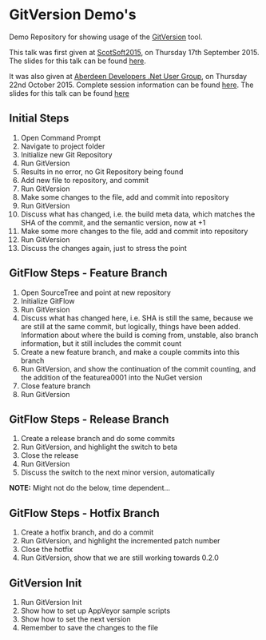 # GitVersion Demo's
Demo Repository for showing usage of the [GitVersion](https://github.com/GitTools/GitVersion) tool.

This talk was first given at [ScotSoft2015](https://scotsoft.scot/), on Thursday 17th September 2015. The slides for this talk can be found [here](http://www.slideshare.net/gep13/semantic-versioning-with-gitversion).

It was also given at [Aberdeen Developers .Net User Group](http://www.aberdeendevelopers.co.uk/), on Thursday 22nd October 2015.  Complete session information can be found [here](http://www.aberdeendevelopers.co.uk/october-2015-meeting-gary-ewan-park/).  The slides for this talk can be found [here](http://www.slideshare.net/gep13/semantic-versioning-with-gitversion-take-2)

## Initial Steps
1. Open Command Prompt
2. Navigate to project folder
3. Initialize new Git Repository
3. Run GitVersion
4. Results in no error, no Git Repository being found
5. Add new file to repository, and commit
7. Run GitVersion
8. Make some changes to the file, add and commit into repository
9. Run GitVersion
10. Discuss what has changed, i.e. the build meta data, which matches the SHA of the commit, and the semantic version, now at +1
11. Make some more changes to the file, add and commit into repository
12. Run GitVersion
13. Discuss the changes again, just to stress the point

## GitFlow Steps - Feature Branch
1. Open SourceTree and point at new repository
2. Initialize GitFlow
3. Run GitVersion
4. Discuss what has changed here, i.e. SHA is still the same, because we are still at the same commit, but logically, things have been added.  Information about where the build is coming from, unstable, also branch information, but it still includes the commit count
5. Create a new feature branch, and make a couple commits into this branch
6. Run GitVersion, and show the continuation of the commit counting, and the addition of the featurea0001 into the NuGet version
7. Close feature branch
8. Run GitVersion

## GitFlow Steps - Release Branch
1. Create a release branch and do some commits
2. Run GitVersion, and highlight the switch to beta
3. Close the release
4. Run GitVersion
5. Discuss the switch to the next minor version, automatically

**NOTE:** Might not do the below, time dependent...

## GitFlow Steps - Hotfix Branch
1. Create a hotfix branch, and do a commit
2. Run GitVersion, and highlight the incremented patch number
3. Close the hotfix
4. Run GitVersion, show that we are still working towards 0.2.0

## GitVersion Init
1. Run GitVersion Init
2. Show how to set up AppVeyor sample scripts
3. Show how to set the next version
4. Remember to save the changes to the file

